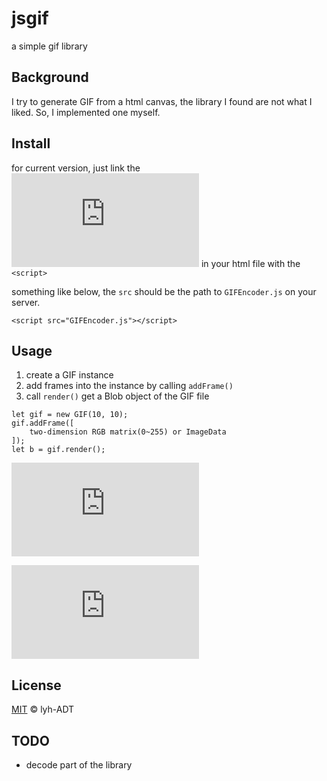 # jsgif
a simple gif library

## Background
I try to generate GIF from a html canvas, the library I found are not what I liked. So, I implemented one myself.

## Install
for current version, just link the ![GIFEncoder.js](https://github.com/lyh-ADT/jsgif/blob/master/GIFEncoder.js) in your html file with the `<script>`


something like below, the `src` should be the path to `GIFEncoder.js` on your server.
```
<script src="GIFEncoder.js"></script>
```

## Usage
1. create a GIF instance
2. add frames into the instance by calling `addFrame()`
3. call `render()` get a Blob object of the GIF file
```
let gif = new GIF(10, 10);
gif.addFrame([
    two-dimension RGB matrix(0~255) or ImageData
]);
let b = gif.render();
```
![demo with two-dimension RGB matrix(0~255)](https://github.com/lyh-ADT/jsgif/blob/master/testings/GIF.html)

![demo with ImageData](https://github.com/lyh-ADT/jsgif/blob/master/testings/GIF-data-sub-block.html)

## License
[MIT](LICENSE) © lyh-ADT

## TODO
- decode part of the library
